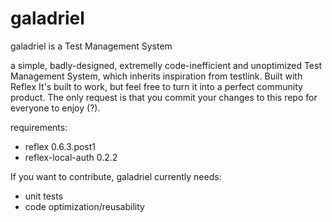 # galadriel
galadriel is a Test Management System


a simple, badly-designed, extremelly code-inefficient and unoptimized Test Management System, which inherits inspiration from testlink. Built with Reflex It's built to work, but feel free to turn it into a perfect community product. The only request is that you commit your changes to this repo for everyone to enjoy (?).

requirements:
* reflex 0.6.3.post1
* reflex-local-auth 0.2.2

If you want to contribute, galadriel currently needs:
* unit tests
* code optimization/reusability